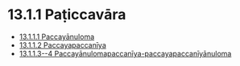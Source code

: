 

# 13.1.1 Paṭiccavāra

* [13.1.1.1 Paccayānuloma](13.1.1/13.1.1.1.md)
* [13.1.1.2 Paccayapaccanīya](13.1.1/13.1.1.2.md)
* [13.1.1.3--4 Paccayānulomapaccanīya-paccayapaccanīyānuloma](13.1.1/13.1.1.3--4.md)



